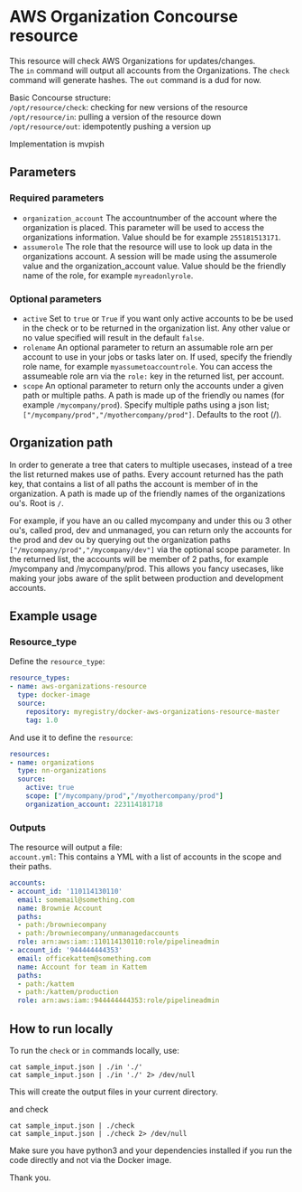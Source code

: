 AWS Organization Concourse resource
=============
This resource will check AWS Organizations for updates/changes.   
The `in` command will output all accounts from the Organizations.
The `check` command will generate hashes.
The `out` command is a dud for now.

Basic Concourse structure:  
`/opt/resource/check`: checking for new versions of the resource  
`/opt/resource/in`: pulling a version of the resource down  
`/opt/resource/out`: idempotently pushing a version up  

Implementation is mvpish

## Parameters

### Required parameters
- `organization_account` The accountnumber of the account where the organization is placed. This parameter will be used to access the organizations information. Value should be for example `255181513171`.
- `assumerole` The role that the resource will use to look up data in the organizations account. A session will be made using the assumerole value and the organization_account value. Value should be the friendly name of the role, for example `myreadonlyrole`.

### Optional parameters
- `active` Set to `true` or `True` if you want only active accounts to be be used in the check or to be returned in the organization list. Any other value or no value specified will result in the default `false`.
- `rolename` An optional parameter to return an assumable role arn per account to use in your jobs or tasks later on. If used, specify the friendly role name, for example `myassumetoaccountrole`. You can access the assumeable role arn via the `role:` key in the returned list, per account.
- `scope` An optional parameter to return only the accounts under a given path or multiple paths. A path is made up of the friendly ou names (for example `/mycompany/prod`). Specify multiple paths using a json list; `["/mycompany/prod","/myothercompany/prod"]`. Defaults to the root (/).

## Organization path
In order to generate a tree that caters to multiple usecases, instead of a tree the list returned makes use of paths. Every account returned has the path key, that contains a list of all paths the account is member of in the organization.
A path is made up of the friendly names of the organizations ou's. Root is `/`.

For example, if you have an ou called mycompany and under this ou 3 other ou's, called prod, dev and unmanaged, you can return only the accounts for the prod and dev ou by querying out the organization paths `["/mycompany/prod","/mycompany/dev"]` via the optional scope parameter. In the returned list, the accounts will be member of 2 paths, for example /mycompany and /mycompany/prod. This allows you fancy usecases, like making your jobs aware of the split between production and development accounts.

## Example usage
### Resource_type
Define the `resource_type`:
```yaml
resource_types:
- name: aws-organizations-resource
  type: docker-image
  source:
    repository: myregistry/docker-aws-organizations-resource-master
    tag: 1.0
```
And use it to define the `resource`:
```yaml
resources:
- name: organizations
  type: nn-organizations
  source:
    active: true                       
    scope: ["/mycompany/prod","/myothercompany/prod"]                       
    organization_account: 223114181718  
```

### Outputs
The resource will output a file:  
`account.yml`: This contains a YML with a list of accounts in the scope and their paths.  
```yml
accounts:
- account_id: '110114130110'
  email: somemail@something.com
  name: Brownie Account
  paths:
  - path:/browniecompany
  - path:/browniecompany/unmanagedaccounts
  role: arn:aws:iam::110114130110:role/pipelineadmin
- account_id: '944444444353'
  email: officekattem@something.com
  name: Account for team in Kattem
  paths:
  - path:/kattem
  - path:/kattem/production
  role: arn:aws:iam::944444444353:role/pipelineadmin
```  

## How to run locally
To run the `check` or `in` commands locally, use:
```shell
cat sample_input.json | ./in './'
cat sample_input.json | ./in './' 2> /dev/null
```
This will create the output files in your current directory.

and check
```shell
cat sample_input.json | ./check
cat sample_input.json | ./check 2> /dev/null
```

Make sure you have python3 and your dependencies installed if you run the code directly and not via the Docker image.

Thank you.
